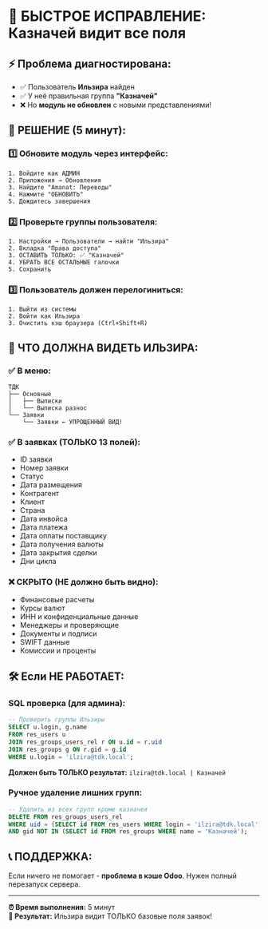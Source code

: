 # 🚨 БЫСТРОЕ ИСПРАВЛЕНИЕ: Казначей видит все поля

## ⚡ Проблема диагностирована:
- ✅ Пользователь **Ильзира** найден
- ✅ У неё правильная группа **"Казначей"**  
- ❌ Но **модуль не обновлен** с новыми представлениями!

## 🔧 РЕШЕНИЕ (5 минут):

### 1️⃣ Обновите модуль через интерфейс:
```
1. Войдите как АДМИН
2. Приложения → Обновления  
3. Найдите "Amanat: Переводы"
4. Нажмите "ОБНОВИТЬ"
5. Дождитесь завершения
```

### 2️⃣ Проверьте группы пользователя:
```
1. Настройки → Пользователи → найти "Ильзира"
2. Вкладка "Права доступа"
3. ОСТАВИТЬ ТОЛЬКО: ✅ "Казначей"
4. УБРАТЬ ВСЕ ОСТАЛЬНЫЕ галочки
5. Сохранить
```

### 3️⃣ Пользователь должен перелогиниться:
```
1. Выйти из системы
2. Войти как Ильзира  
3. Очистить кэш браузера (Ctrl+Shift+R)
```

## 🎯 ЧТО ДОЛЖНА ВИДЕТЬ ИЛЬЗИРА:

### ✅ В меню:
```
ТДК
├── Основные
│   ├── Выписки
│   └── Выписка разнос
└── Заявки
    └── Заявки ← УПРОЩЕННЫЙ ВИД!
```

### ✅ В заявках (ТОЛЬКО 13 полей):
- ID заявки
- Номер заявки
- Статус  
- Дата размещения
- Контрагент
- Клиент
- Страна
- Дата инвойса
- Дата платежа
- Дата оплаты поставщику
- Дата получения валюты
- Дата закрытия сделки
- Дни цикла

### ❌ СКРЫТО (НЕ должно быть видно):
- Финансовые расчеты
- Курсы валют
- ИНН и конфиденциальные данные  
- Менеджеры и проверяющие
- Документы и подписи
- SWIFT данные
- Комиссии и проценты

## 🛠️ Если НЕ РАБОТАЕТ:

### SQL проверка (для админа):
```sql
-- Проверить группы Ильзиры
SELECT u.login, g.name 
FROM res_users u 
JOIN res_groups_users_rel r ON u.id = r.uid 
JOIN res_groups g ON r.gid = g.id 
WHERE u.login = 'ilzira@tdk.local';
```

**Должен быть ТОЛЬКО результат:** `ilzira@tdk.local | Казначей`

### Ручное удаление лишних групп:
```sql
-- Удалить из всех групп кроме казначея
DELETE FROM res_groups_users_rel 
WHERE uid = (SELECT id FROM res_users WHERE login = 'ilzira@tdk.local')
AND gid NOT IN (SELECT id FROM res_groups WHERE name = 'Казначей');
```

## 📞 ПОДДЕРЖКА:
Если ничего не помогает - **проблема в кэше Odoo**. Нужен полный перезапуск сервера.

---
**⏰ Время выполнения:** 5 минут  
**🎯 Результат:** Ильзира видит ТОЛЬКО базовые поля заявок! 